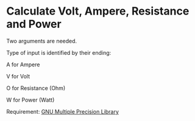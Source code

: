 Calculate Volt, Ampere, Resistance and Power
================


Two arguments are needed. 

Type of input is identified by their ending:

A for Ampere

V for Volt

O for Resistance (Ohm)

W for Power (Watt)

Requirement: [GNU Multiple Precision Library](https://gmplib.org/)